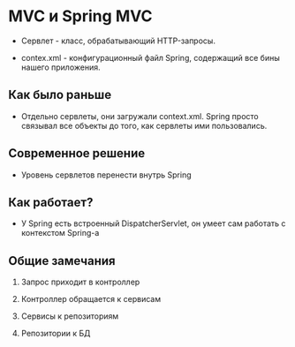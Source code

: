 # MVC и Spring MVC

* Сервлет - класс, обрабатывающий HTTP-запросы.

* contex.xml - конфигурационный файл Spring, содержащий все бины нашего приложения.

## Как было раньше

* Отдельно сервлеты, они загружали context.xml. Spring просто связывал все объекты до того, как сервлеты ими пользовались.

## Современное решение

* Уровень сервлетов перенести внутрь Spring

## Как работает?

* У Spring есть встроенный DispatcherServlet, он умеет сам работать с контекстом Spring-а

## Общие замечания

1. Запрос приходит в контроллер

2. Контроллер обращается к сервисам

3. Сервисы к репозиториям

4. Репозитории к БД